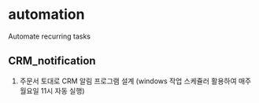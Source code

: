 # automation
Automate recurring tasks

## CRM_notification
1. 주문서 토대로 CRM 알림 프로그램 설계 (windows 작업 스케쥴러 활용하여 매주 월요일 11시 자동 실행)
